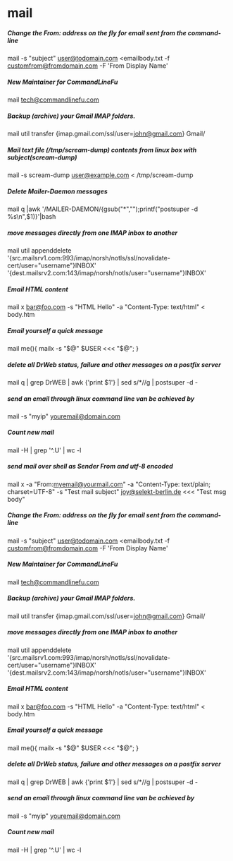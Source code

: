 # mail

##### Change the From: address on the fly for email sent from the command-line

   mail  -s "subject" user@todomain.com <emailbody.txt   -f customfrom@fromdomain.com -F 'From Display Name'

##### New Maintainer for CommandLineFu

   mail  tech@commandlinefu.com

##### Backup (archive) your Gmail IMAP folders.

   mail util transfer {imap.gmail.com/ssl/user=john@gmail.com} Gmail/

##### Mail text file (/tmp/scream-dump) contents from linux box with subject(scream-dump)

   mail  -s scream-dump user@example.com < /tmp/scream-dump

##### Delete Mailer-Daemon messages

   mail q |awk '/MAILER-DAEMON/{gsub("*","");printf("postsuper -d %s\n",$1)}'|bash

##### move messages directly from one IMAP inbox to another

   mail util appenddelete '{src.mailsrv1.com:993/imap/norsh/notls/ssl/novalidate-cert/user="username"}INBOX' '{dest.mailsrv2.com:143/imap/norsh/notls/user="username"}INBOX'

##### Email HTML content

   mail x bar@foo.com -s "HTML Hello" -a "Content-Type: text/html" < body.htm

##### Email yourself a quick message

   mail me(){ mailx -s "$@" $USER <<< "$@"; }

##### delete all DrWeb status, failure and other messages on a postfix server

   mail q | grep DrWEB | awk {'print $1'} | sed s/*//g | postsuper -d -

##### send an email through linux command line van be achieved by

   mail  -s "myip" youremail@domain.com

##### Count new mail

   mail  -H | grep '^.U' | wc -l

##### send mail over shell as Sender From and utf-8 encoded

   mail x -a "From:myemail@yourmail.com" -a "Content-Type: text/plain; charset=UTF-8" -s "Test mail subject" joy@selekt-berlin.de <<< "Test msg body"

##### Change the From: address on the fly for email sent from the command-line

   mail  -s "subject" user@todomain.com <emailbody.txt   -f customfrom@fromdomain.com -F 'From Display Name'

##### New Maintainer for CommandLineFu

   mail  tech@commandlinefu.com

##### Backup (archive) your Gmail IMAP folders.

   mail util transfer {imap.gmail.com/ssl/user=john@gmail.com} Gmail/

##### move messages directly from one IMAP inbox to another

   mail util appenddelete '{src.mailsrv1.com:993/imap/norsh/notls/ssl/novalidate-cert/user="username"}INBOX' '{dest.mailsrv2.com:143/imap/norsh/notls/user="username"}INBOX'

##### Email HTML content

   mail x bar@foo.com -s "HTML Hello" -a "Content-Type: text/html" < body.htm

##### Email yourself a quick message

   mail me(){ mailx -s "$@" $USER <<< "$@"; }

##### delete all DrWeb status, failure and other messages on a postfix server

   mail q | grep DrWEB | awk {'print $1'} | sed s/*//g | postsuper -d -

##### send an email through linux command line van be achieved by

   mail  -s "myip" youremail@domain.com

##### Count new mail

   mail  -H | grep '^.U' | wc -l
